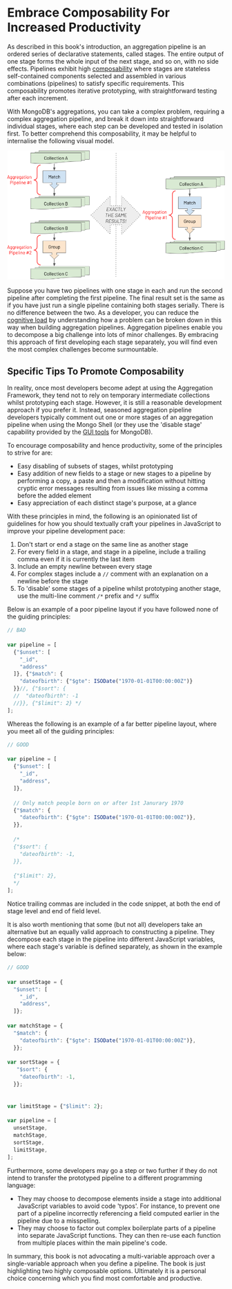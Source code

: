 # Embrace Composability For Increased Productivity

As described in this book's introduction, an aggregation pipeline is an ordered series of declarative statements, called stages. The entire output of one stage forms the whole input of the next stage, and so on, with no side effects. Pipelines exhibit high [composability](https://en.wikipedia.org/wiki/Composability) where stages are stateless self-contained components selected and assembled in various combinations (pipelines) to satisfy specific requirements. This composability promotes iterative prototyping, with straightforward testing after each increment.

With MongoDB's aggregations, you can take a complex problem, requiring a complex aggregation pipeline, and break it down into straightforward individual stages, where each step can be developed and tested in isolation first. To better comprehend this composability, it may be helpful to internalise the following visual model.

![Pipelines Equivalence](./pics/pipeline-equivalence.png)

Suppose you have two pipelines with one stage in each and run the second pipeline after completing the first pipeline. The final result set is the same as if you have just run a single pipeline containing both stages serially. There is no difference between the two. As a developer, you can reduce the [cognitive load](https://en.wikipedia.org/wiki/Cognitive_load) by understanding how a problem can be broken down in this way when building aggregation pipelines. Aggregation pipelines enable you to decompose a big challenge into lots of minor challenges. By embracing this approach of first developing each stage separately, you will find even the most complex challenges become surmountable.

## Specific Tips To Promote Composability

In reality, once most developers become adept at using the Aggregation Framework, they tend not to rely on temporary intermediate collections whilst prototyping each stage. However, it is still a reasonable development approach if you prefer it. Instead, seasoned aggregation pipeline developers typically comment out one or more stages of an aggregation pipeline when using the Mongo Shell (or they use the 'disable stage' capability provided by the [GUI tools](./getting-started.md) for MongoDB).

To encourage composability and hence productivity, some of the principles to strive for are:

 * Easy disabling of subsets of stages, whilst prototyping
 * Easy addition of new fields to a stage or new stages to a pipeline by performing a copy, a paste and then a modification without hitting cryptic error messages resulting from issues like missing a comma before the added element
 * Easy appreciation of each distinct stage's purpose, at a glance

With these principles in mind, the following is an opinionated list of guidelines for how you should textually craft your pipelines in JavaScript to improve your pipeline development pace:

 1. Don't start or end a stage on the same line as another stage
 2. For every field in a stage, and stage in a pipeline, include a trailing comma even if it is currently the last item
 3. Include an empty newline between every stage
 4. For complex stages include a `//` comment with an explanation on a newline before the stage
 5. To 'disable' some stages of a pipeline whilst prototyping another stage, use the multi-line comment `/*` prefix and `*/` suffix

Below is an example of a poor pipeline layout if you have followed none of the guiding principles:

```javascript
// BAD

var pipeline = [
  {"$unset": [
    "_id",
    "address"
  ]}, {"$match": {
    "dateofbirth": {"$gte": ISODate("1970-01-01T00:00:00Z")}
  }}//, {"$sort": {
  //  "dateofbirth": -1
  //}}, {"$limit": 2} */
];
```

Whereas the following is an example of a far better pipeline layout, where you meet all of the guiding principles:

```javascript
// GOOD

var pipeline = [
  {"$unset": [
    "_id",
    "address",
  ]},    
    
  // Only match people born on or after 1st Janurary 1970
  {"$match": {
    "dateofbirth": {"$gte": ISODate("1970-01-01T00:00:00Z")},
  }},
  
  /*
  {"$sort": {
    "dateofbirth": -1,
  }},      
    
  {"$limit": 2},  
  */
];
```

Notice trailing commas are included in the code snippet, at both the end of stage level and end of field level.

It is also worth mentioning that some (but not all) developers take an alternative but an equally valid approach to constructing a pipeline. They decompose each stage in the pipeline into different JavaScript variables, where each stage's variable is defined separately, as shown in the example below:

```javascript
// GOOD

var unsetStage = {
  "$unset": [
    "_id",
    "address",
  ]};    

var matchStage = {
  "$match": {
    "dateofbirth": {"$gte": ISODate("1970-01-01T00:00:00Z")},
  }};

var sortStage = {
   "$sort": {
    "dateofbirth": -1,
  }}; 


var limitStage = {"$limit": 2};
    
var pipeline = [
  unsetStage,
  matchStage,
  sortStage,
  limitStage,
];
```

Furthermore, some developers may go a step or two further if they do not intend to transfer the prototyped pipeline to a different programming language:

 * They may choose to decompose elements inside a stage into additional JavaScript variables to avoid code 'typos'. For instance, to prevent one part of a pipeline incorrectly referencing a field computed earlier in the pipeline due to a misspelling.
 * They may choose to factor out complex boilerplate parts of a pipeline into separate JavaScript functions. They can then re-use each function from multiple places within the main pipeline's code.

In summary, this book is not advocating a multi-variable approach over a single-variable approach when you define a pipeline. The book is just highlighting two highly composable options. Ultimately it is a personal choice concerning which you find most comfortable and productive. 

